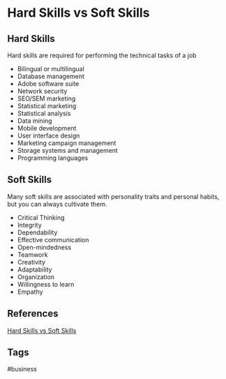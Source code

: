 # Hard Skills vs Soft Skills 

## Hard Skills
Hard skills are required for performing the technical tasks of a job
* Bilingual or multilingual
* Database management
* Adobe software suite
* Network security
* SEO/SEM marketing
* Statistical marketing
* Statistical analysis
* Data mining
* Mobile development
* User interface design
* Marketing campaign management
* Storage systems and management
* Programming languages


## Soft Skills
Many soft skills are associated with personality traits and personal habits, but you can always cultivate them.  

* Critical Thinking
* Integrity
* Dependability
* Effective communication
* Open-mindedness
* Teamwork
* Creativity
* Adaptability
* Organization
* Willingness to learn
* Empathy

## References
[Hard Skills vs Soft Skills](https://www.indeed.com/career-advice/resumes-cover-letters/hard-skills-vs-soft-skills)

## Tags
#business
